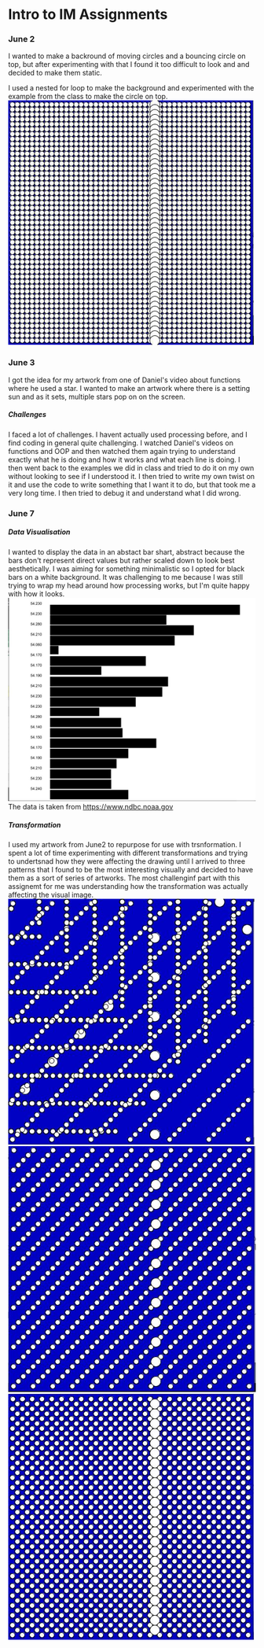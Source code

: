 # Intro to IM Assignments

### June 2

I wanted to make a backround of moving circles and a bouncing circle on top, but after experimenting with that I found it too difficult to look and and decided to make them static. 

I used a nested for loop to make the background and experimented with the example from the class to make the circle on top.
![](Images/assignment2.JPG)

### June 3

I got the idea for my artwork from one of Daniel's video about functions where he used a star. I wanted to make an artwork where there is a setting sun and as it sets, multiple stars pop on on the screen. 
##### Challenges 
I faced a lot of challenges. I havent actually used processing before, and I find coding in general quite challenging. I watched Daniel's videos on functions and OOP and then watched them again trying to understand exactly what he is doing and how it works and what each line is doing. I then went back to the examples we did in class and tried to do it on my own without looking to see if I understood it. I then tried to write my own twist on it and use the code to write something that I want it to do, but that took me a very long time. I then tried to debug it and understand what I did wrong. 

### June 7
##### Data Visualisation
I wanted to display the data in an abstact bar shart, abstract because the bars don't represent direct values but rather scaled down to look best aesthetically. I was aiming for something minimalistic so I opted for black bars on a white background. 
It was challenging to me because I was still trying to wrap my head around how processing works, but I'm quite happy with how it looks.
![](Images/june7.JPG)
The data is taken from https://www.ndbc.noaa.gov
##### Transformation
I used my artwork from June2 to repurpose for use with trsnformation. I spent a lot of time experimenting with different transformations and trying to undertsnad how they were affecting the drawing until I arrived to three patterns that I found to be the most interesting visually and decided to have them as a sort of series of artworks. The most challenginf part with this assignemt for me was understanding how the transformation was actually affecting the visual image. 
![](Images/transformation.JPG)
![](Images/transformation2.JPG)
![](Images/transformation3.JPG)


